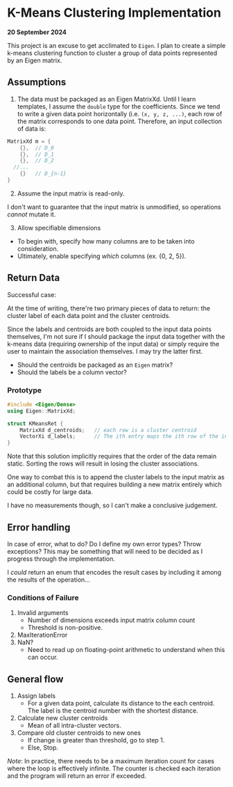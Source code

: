 # K-Means Clustering Implementation

**20 September 2024**

This project is an excuse to get acclimated to `Eigen`. I plan to create a simple k-means clustering function to cluster a group of data points represented by an Eigen matrix.

## Assumptions

1. The data must be packaged as an Eigen MatrixXd. Until I learn templates, I assume the `double` type for the coefficients. Since we tend to write a given data point horizontally (i.e. `(x, y, z, ...)`, each row of the matrix corresponds to one data point. Therefore, an input collection of data is:

```cpp
MatrixXd m = {
    {},  // D_0
    {},  // D_1
    {},  // D_2
  //...
    {}   // D_{n-1}
}
```

2. Assume the input matrix is read-only. 

I don't want to guarantee that the input matrix is unmodified, so operations *cannot* mutate it.

3. Allow specifiable dimensions

- To begin with, specify how many columns are to be taken into consideration.
- Ultimately, enable specifying *which* columns (ex. {0, 2, 5}).

## Return Data

Successful case: 
    
At the time of writing, there're two primary pieces of data to return: the cluster label of each data point and the cluster centroids. 

Since the labels and centroids are both coupled to the input data points themselves, I'm not sure if I should 
package the input data together with the k-means data (requiring ownership of the input data) or simply require the user to maintain the association themselves. I may try the latter first.

- Should the centroids be packaged as an `Eigen` matrix?
- Should the labels be a column vector?

### Prototype

```cpp
#include <Eigen/Dense>
using Eigen::MatrixXd;

struct KMeansRet {
    MatrixXd d_centroids;   // each row is a cluster centroid
    VectorXi d_labels;      // The ith entry maps the ith row of the input matrix to a cluster
}
```

Note that this solution implicitly requires that the order of the data remain static. Sorting the rows will result in losing the cluster associations. 

One way to combat this is to append the cluster labels to the input matrix as an additional column, but that requires building a new matrix entirely which could be costly for large data.

I have no measurements though, so I can't make a conclusive judgement.

## Error handling

In case of error, what to do? Do I define my own error types? Throw exceptions? This may be something that will need to be decided as I progress through the implementation.

I *could* return an enum that encodes the result cases by including it among the results of the operation...

### Conditions of Failure

1. Invalid arguments
    - Number of dimensions exceeds input matrix column count
    - Threshold is non-positive.
2. MaxIterationError
3. NaN?
    - Need to read up on floating-point arithmetic to understand when this can occur.

## General flow

1. Assign labels
    - For a given data point, calculate its distance to the each centroid. The label is the centroid number with the shortest distance.
2. Calculate new cluster centroids
    - Mean of all intra-cluster vectors.
3. Compare old cluster centroids to new ones 
    - If change is greater than threshold, go to step 1.
    - Else, Stop.

*Note*: In practice, there needs to be a maximum iteration count for cases where the loop is effectively infinite. The counter is checked each iteration and the program will return an error if exceeded.
